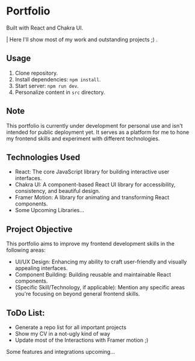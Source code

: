 # Portfolio

Built with React and Chakra UI.

| Here I'll show most of my work and outstanding projects ;) .

## Usage

1. Clone repository.
2. Install dependencies: `npm install`.
3. Start server: `npm run dev`.
4. Personalize content in `src` directory.

## Note

This portfolio is currently under development for personal use and isn't intended for public deployment yet. It serves as a platform for me to hone my frontend skills and experiment with different technologies.

## Technologies Used

* React: The core JavaScript library for building interactive user interfaces.
* Chakra UI: A component-based React UI library for accessibility, consistency, and beautiful design.
* Framer Motion: A library for animating and transforming React components.
* Some Upcoming Libraries...

## Project Objective

This portfolio aims to improve my frontend development skills in the following areas:

* UI/UX Design: Enhancing my ability to craft user-friendly and visually appealing interfaces.
* Component Building: Building reusable and maintainable React components.
* (Specific Skill/Technology, if applicable): Mention any specific areas you're focusing on beyond general frontend skills.

## ToDo List:

* Generate a repo list for all important projects
* Show my CV in a not-ugly kind of way
* Update most of the Interactions with Framer motion ;)

Some features and integrations upcoming...
